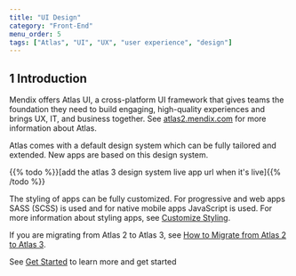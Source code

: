 ```yaml
---
title: "UI Design"
category: "Front-End"
menu_order: 5
tags: ["Atlas", "UI", "UX", "user experience", "design"]
---
```


## 1 Introduction

Mendix offers Atlas UI, a cross-platform UI framework that gives teams the foundation they need to build engaging, high-quality experiences and brings UX, IT, and business together. See [atlas2.mendix.com](https://atlas2.mendix.com/) for more information about Atlas.

Atlas comes with a default design system which can be fully tailored and extended. New apps are based on this design system. 

{{% todo %}}[add the atlas 3 design system live app url when it's live]{{% /todo %}}

The styling of apps can be fully customized. For progressive and web apps SASS (SCSS) is used and for native mobile apps JavaScript is used. For more information about styling apps, see [Customize Styling](customize-styling-new).

If you are migrating from Atlas 2 to Atlas 3, see [How to Migrate from Atlas 2 to Atlas 3](/refguide/moving-from-atlas-2-to-3).

See [Get Started](get-started) to learn more and get started
